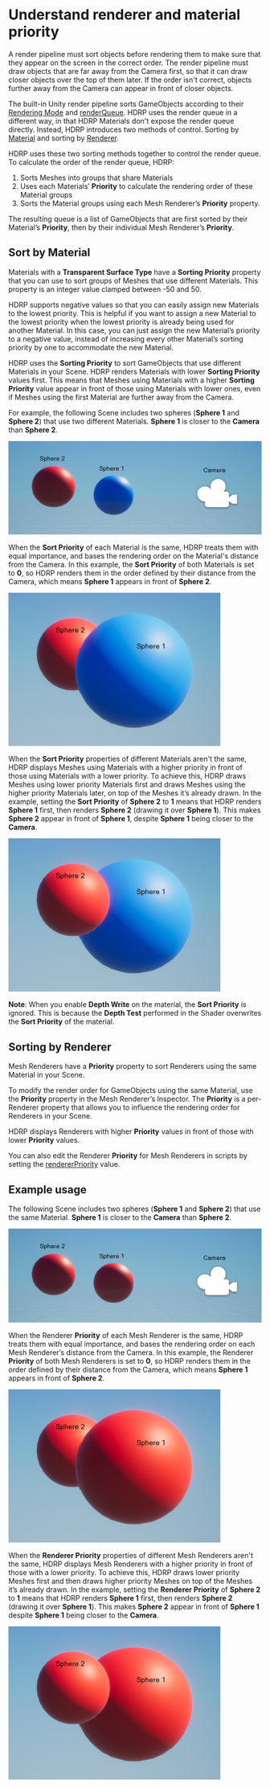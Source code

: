 # Understand renderer and material priority

A render pipeline must sort objects before rendering them to make sure that they appear on the screen in the correct order. The render pipeline must draw objects that are far away from the Camera first, so that it can draw closer objects over the top of them later. If the order isn't correct, objects further away from the Camera can appear in front of closer objects.

The built-in Unity render pipeline sorts GameObjects according to their [Rendering Mode](https://docs.unity3d.com/Manual/StandardShaderMaterialParameterRenderingMode.html) and [renderQueue](https://docs.unity3d.com/ScriptReference/Material-renderQueue.html). HDRP uses the render queue in a different way, in that HDRP Materials don't expose the render queue directly. Instead, HDRP introduces two methods of control. Sorting by [Material](#SortingByMaterial) and sorting by [Renderer](#SortingByRenderer).

HDRP uses these two sorting methods together to control the render queue. To calculate the order of the render queue, HDRP:

1. Sorts Meshes into groups that share Materials
2. Uses each Materials’ **Priority** to calculate the rendering order of these Material groups
3. Sorts the Material groups using each Mesh Renderer’s **Priority** property.

The resulting queue is a list of GameObjects that are first sorted by their Material’s **Priority**, then by their individual Mesh Renderer’s **Priority**.

<a name="SortingByMaterial"></a>

## Sort by Material

Materials with a **Transparent Surface Type** have a **Sorting Priority** property that you can use to sort groups of Meshes that use different Materials. This property is an integer value clamped between -50 and 50.

HDRP supports negative values so that you can easily assign new Materials to the lowest priority. This is helpful if you want to assign a new Material to the lowest priority when the lowest priority is already being used for another Material. In this case, you can just assign the new Material’s priority to a negative value, instead of increasing every other Material’s sorting priority by one to accommodate the new Material.

HDRP uses the **Sorting Priority** to sort GameObjects that use different Materials in your Scene. HDRP renders Materials with lower **Sorting Priority** values first. This means that Meshes using Materials with a higher **Sorting Priority** value appear in front of those using Materials with lower ones, even if Meshes using the first Material are further away from the Camera.

For example, the following Scene includes two spheres (**Sphere 1** and **Sphere 2**) that use two different Materials. **Sphere 1** is closer to the **Camera** than **Sphere 2**.

![Two spheres (Sphere 1 and Sphere 2) that use two different Materials. Sphere 1 is closer to the Camera than Sphere 2.](Images/RendererAndMaterialPriority2.png)

When the **Sort Priority** of each Material is the same, HDRP treats them with equal importance, and bases the rendering order on the Material's distance from the Camera. In this example, the **Sort Priority** of both Materials is set to **0**, so HDRP renders them in the order defined by their distance from the Camera, which means **Sphere 1** appears in front of **Sphere 2**.

![Example: The Sort Priority of both Materials is set to 0, so HDRP renders them in the order defined by their distance from the Camera, which means Sphere 1 appears in front of Sphere 2.](Images/RendererAndMaterialPriority3.png)

When the **Sort Priority** properties of different Materials aren't the same, HDRP displays Meshes using Materials with a higher priority in front of those using Materials with a lower priority. To achieve this, HDRP draws Meshes using lower priority Materials first and draws Meshes using the higher priority Materials later, on top of the Meshes it’s already drawn. In the example, setting the **Sort Priority** of **Sphere 2** to **1** means that HDRP renders **Sphere 1** first, then renders **Sphere 2** (drawing it over **Sphere 1**). This makes **Sphere 2** appear in front of **Sphere 1**, despite **Sphere 1** being closer to the **Camera**.

![Example: Setting the Sort Priority of Sphere 2 to 1 means that HDRP renders Sphere 1 first, then renders Sphere 2 (drawing it over Sphere 1). This makes Sphere 2 appear in front of Sphere 1, despite Sphere 1 being closer to the Camera.](Images/RendererAndMaterialPriority4.png)

**Note**: When you enable **Depth Write** on the material, the **Sort Priority** is ignored. This is because the **Depth Test** performed in the Shader overwrites the **Sort Priority** of the material.

<a name="SortingByRenderer"></a>

## Sorting by Renderer

Mesh Renderers have a **Priority** property to sort Renderers using the same Material in your Scene.

To modify the render order for GameObjects using the same Material, use the **Priority** property in the Mesh Renderer’s Inspector. The **Priority** is a per-Renderer property that allows you to influence the rendering order for Renderers in your Scene.

HDRP displays Renderers with higher **Priority** values in front of those with lower **Priority** values.

You can also edit the Renderer **Priority** for Mesh Renderers in scripts by setting the [rendererPriority](https://docs.unity3d.com/2018.3/Documentation/ScriptReference/Renderer-rendererPriority.html) value.

## Example usage

The following Scene includes two spheres (**Sphere 1** and **Sphere 2**) that use the same Material. **Sphere 1** is closer to the **Camera** than **Sphere 2**.


![Two spheres (Sphere 1 and Sphere 2) that use the same Material. Sphere 1 is closer to the Camera than Sphere 2.](Images/RendererAndMaterialPriority6.png)

When the Renderer **Priority** of each Mesh Renderer is the same, HDRP treats them with equal importance, and bases the rendering order on each Mesh Renderer’s distance from the Camera. In this example, the Renderer **Priority** of both Mesh Renderers is set to **0**, so HDRP renders them in the order defined by their distance from the Camera, which means **Sphere 1** appears in front of **Sphere 2**.

![Example: The Renderer Priority of both Mesh Renderers is set to 0, so HDRP renders them in the order defined by their distance from the Camera, which means Sphere 1 appears in front of Sphere 2.](Images/RendererAndMaterialPriority7.png)

When the **Renderer Priority** properties of different Mesh Renderers aren't the same, HDRP displays Mesh Renderers with a higher priority in front of those with a lower priority. To achieve this, HDRP draws lower priority Meshes first and then draws higher priority Meshes on top of the Meshes it’s already drawn. In the example, setting the **Renderer Priority** of **Sphere 2** to **1** means that HDRP renders **Sphere 1** first, then renders **Sphere 2** (drawing it over **Sphere 1**). This makes **Sphere 2** appear in front of **Sphere 1** despite **Sphere 1** being closer to the **Camera**.

![Example: Setting the Renderer Priority of Sphere 2 to 1 means that HDRP renders Sphere 1 first, then renders Sphere 2 (drawing it over Sphere 1). This makes Sphere 2 appear in front of Sphere 1 despite Sphere 1 being closer to the Camera.](Images/RendererAndMaterialPriority8.png)
